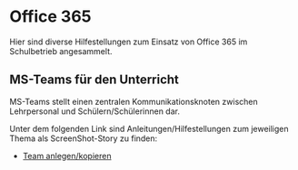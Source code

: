 # Office 365
Hier sind diverse Hilfestellungen zum Einsatz von Office 365 im Schulbetrieb angesammelt.

## MS-Teams für den Unterricht
MS-Teams stellt einen zentralen Kommunikationsknoten zwischen Lehrpersonal und Schülern/Schülerinnen dar.

Unter dem folgenden Link sind Anleitungen/Hilfestellungen zum jeweiligen Thema als ScreenShot-Story zu finden:
* [Team anlegen/kopieren](../Teams-anlegen-kopieren/index.md)
